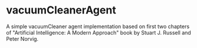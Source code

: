 vacuumCleanerAgent
==================

A simple vacuumCleaner agent implementation based on first two chapters of "Artificial Intelligence: A Modern Approach" book by Stuart J. Russell and Peter Norvig.
